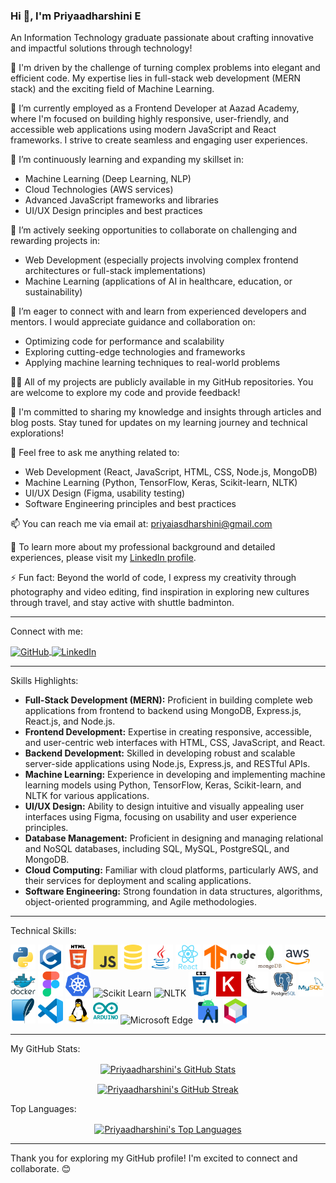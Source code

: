 ### Hi 👋, I'm Priyaadharshini E

An Information Technology graduate passionate about crafting innovative and impactful solutions through technology!

🚀 I'm driven by the challenge of turning complex problems into elegant and efficient code. My expertise lies in full-stack web development (MERN stack) and the exciting field of Machine Learning.

🔭 I’m currently employed as a Frontend Developer at Aazad Academy, where I'm focused on building highly responsive, user-friendly, and accessible web applications using modern JavaScript and React frameworks. I strive to create seamless and engaging user experiences.

🌱 I’m continuously learning and expanding my skillset in:

* Machine Learning (Deep Learning, NLP)
* Cloud Technologies (AWS services)
* Advanced JavaScript frameworks and libraries
* UI/UX Design principles and best practices

👯 I’m actively seeking opportunities to collaborate on challenging and rewarding projects in:

* Web Development (especially projects involving complex frontend architectures or full-stack implementations)
* Machine Learning (applications of AI in healthcare, education, or sustainability)

🤝 I’m eager to connect with and learn from experienced developers and mentors. I would appreciate guidance and collaboration on:

* Optimizing code for performance and scalability
* Exploring cutting-edge technologies and frameworks
* Applying machine learning techniques to real-world problems

👨‍💻 All of my projects are publicly available in my GitHub repositories. You are welcome to explore my code and provide feedback!

📝 I'm committed to sharing my knowledge and insights through articles and blog posts. Stay tuned for updates on my learning journey and technical explorations!

💬 Feel free to ask me anything related to:

* Web Development (React, JavaScript, HTML, CSS, Node.js, MongoDB)
* Machine Learning (Python, TensorFlow, Keras, Scikit-learn, NLTK)
* UI/UX Design (Figma, usability testing)
* Software Engineering principles and best practices

📫 You can reach me via email at: priyaiasdharshini@gmail.com

📄 To learn more about my professional background and detailed experiences, please visit my [LinkedIn profile](https://www.linkedin.com/in/priyadharshinie/).

⚡ Fun fact: Beyond the world of code, I express my creativity through photography and video editing, find inspiration in exploring new cultures through travel, and stay active with shuttle badminton.

---

Connect with me:

<a href="https://github.com/priyaiasdharshini/" target="_blank">
  <img align="center" src="https://raw.githubusercontent.com/rahuldkjain/github-profile-readme-generator/master/src/images/icons/Social/github.svg" alt="GitHub" height="30" width="30" />
</a>
<a href="https://www.linkedin.com/in/priyadharshinie/" target="_blank">
  <img align="center" src="https://raw.githubusercontent.com/rahuldkjain/github-profile-readme-generator/master/src/images/icons/Social/linked-in-alt.svg" alt="LinkedIn" height="30" width="30" />
</a>

---

Skills Highlights:

* **Full-Stack Development (MERN):** Proficient in building complete web applications from frontend to backend using MongoDB, Express.js, React.js, and Node.js.
* **Frontend Development:** Expertise in creating responsive, accessible, and user-centric web interfaces with HTML, CSS, JavaScript, and React.
* **Backend Development:** Skilled in developing robust and scalable server-side applications using Node.js, Express.js, and RESTful APIs.
* **Machine Learning:** Experience in developing and implementing machine learning models using Python, TensorFlow, Keras, Scikit-learn, and NLTK for various applications.
* **UI/UX Design:** Ability to design intuitive and visually appealing user interfaces using Figma, focusing on usability and user experience principles.
* **Database Management:** Proficient in designing and managing relational and NoSQL databases, including SQL, MySQL, PostgreSQL, and MongoDB.
* **Cloud Computing:** Familiar with cloud platforms, particularly AWS, and their services for deployment and scaling applications.
* **Software Engineering:** Strong foundation in data structures, algorithms, object-oriented programming, and Agile methodologies.

---

Technical Skills:

<div align="left">
  <img src="https://raw.githubusercontent.com/devicons/devicon/master/icons/python/python-original.svg" alt="Python" width="40" height="40"/>
  <img src="https://raw.githubusercontent.com/devicons/devicon/master/icons/c/c-original.svg" alt="C" width="40" height="40"/>
  <img src="https://raw.githubusercontent.com/devicons/devicon/master/icons/html5/html5-original-wordmark.svg" alt="HTML5" width="40" height="40"/>
  <img src="https://raw.githubusercontent.com/devicons/devicon/master/icons/javascript/javascript-original.svg" alt="JavaScript" width="40" height="40"/>
  <img src="https://raw.githubusercontent.com/devicons/devicon/master/icons/sql/sql-original.svg" alt="SQL" width="40" height="40"/>
  <img src="https://raw.githubusercontent.com/devicons/devicon/master/icons/java/java-original.svg" alt="Java" width="40" height="40"/>
  <img src="https://raw.githubusercontent.com/devicons/devicon/master/icons/react/react-original-wordmark.svg" alt="React" width="40" height="40"/>
  <img src="https://raw.githubusercontent.com/devicons/devicon/master/icons/tensorflow/tensorflow-original.svg" alt="TensorFlow" width="40" height="40"/>
  <img src="https://raw.githubusercontent.com/devicons/devicon/master/icons/nodejs/nodejs-original-wordmark.svg" alt="NodeJS" width="40" height="40"/>
  <img src="https://raw.githubusercontent.com/devicons/devicon/master/icons/mongodb/mongodb-original-wordmark.svg" alt="MongoDB" width="40" height="40"/>
  <img src="https://raw.githubusercontent.com/devicons/devicon/master/icons/amazonwebservices/amazonwebservices-original-wordmark.svg" alt="AWS" width="40" height="40"/>
  <img src="https://raw.githubusercontent.com/devicons/devicon/master/icons/docker/docker-original-wordmark.svg" alt="Docker" width="40" height="40"/>
  <img src="https://raw.githubusercontent.com/devicons/devicon/master/icons/figma/figma-original.svg" alt="Figma" width="40" height="40"/>
  <img src="https://raw.githubusercontent.com/devicons/devicon/master/icons/kubernetes/kubernetes-plain.svg" alt="Kubernetes" width="40" height="40"/>
  <img src="https://raw.githubusercontent.com/devicons/devicon/master/icons/scikit_learn/scikit_learn-original.svg" alt="Scikit Learn" width="40" height="40"/>
  <img src="https://raw.githubusercontent.com/devicons/devicon/master/icons/nltks/nltks-original.svg" alt="NLTK" width="40" height="40"/>
  <img src="https://raw.githubusercontent.com/devicons/devicon/master/icons/css3/css3-original-wordmark.svg" alt="CSS3" width="40" height="40"/>
  <img src="https://raw.githubusercontent.com/devicons/devicon/master/icons/keras/keras-original.svg" alt="Keras" width="40" height="40"/>
  <img src="https://raw.githubusercontent.com/devicons/devicon/master/icons/flask/flask-original.svg" alt="Flask" width="40" height="40"/>
  <img src="https://raw.githubusercontent.com/devicons/devicon/master/icons/postgresql/postgresql-original-wordmark.svg" alt="PostgreSQL" width="40" height="40"/>
  <img src="https://raw.githubusercontent.com/devicons/devicon/master/icons/mysql/mysql-original-wordmark.svg" alt="MySQL" width="40" height="40"/>
  <img src="https://raw.githubusercontent.com/devicons/devicon/master/icons/sqlite/sqlite-original.svg" alt="SQLite" width="40" height="40"/>
  <img src="https://raw.githubusercontent.com/devicons/devicon/master/icons/vscode/vscode-original.svg" alt="VS Code" width="40" height="40"/>
  <img src="https://raw.githubusercontent.com/devicons/devicon/master/icons/linux/linux-original.svg" alt="Linux" width="40" height="40"/>
  <img src="https://raw.githubusercontent.com/devicons/devicon/master/icons/arduino/arduino-original-wordmark.svg" alt="Arduino IDE" width="40" height="40"/>
  <img src="https://raw.githubusercontent.com/devicons/devicon/master/icons/microsoftedge/microsoftedge-original.svg" alt="Microsoft Edge" width="40" height="40"/>
  <img src="https://raw.githubusercontent.com/devicons/devicon/master/icons/androidstudio/androidstudio-original.svg" alt="Android Studio" width="40" height="40"/>
  <img src="https://raw.githubusercontent.com/devicons/devicon/master/icons/netbeans/netbeans-original.svg" alt="NetBeans" width="40" height="40"/>
</div>

---

My GitHub Stats:

<p align="center">
  <a href="https://github.com/priyaiasdharshini">
    <img align="center" src="https://github-readme-stats.vercel.app/api?username=priyaiasdharshini&show_icons=true&theme=dark" alt="Priyaadharshini's GitHub Stats" />
  </a>
</p>

<p align="center">
  <a href="https://github.com/priyaiasdharshini">
    <img align="center" src="https://github-readme-streak-stats.herokuapp.com/?user=priyaiasdharshini&theme=dark" alt="Priyaadharshini's GitHub Streak" />
  </a>
</p>

Top Languages:

<p align="center">
  <a href="https://github.com/priyaiasdharshini">
    <img align="center" src="https://github-readme-stats.vercel.app/api/top-langs/?username=priyaiasdharshini&show_icons=true&locale=en&layout=compact&theme=dark" alt="Priyaadharshini's Top Languages" />
  </a>
</p>

---

Thank you for exploring my GitHub profile! I'm excited to connect and collaborate. 😊
